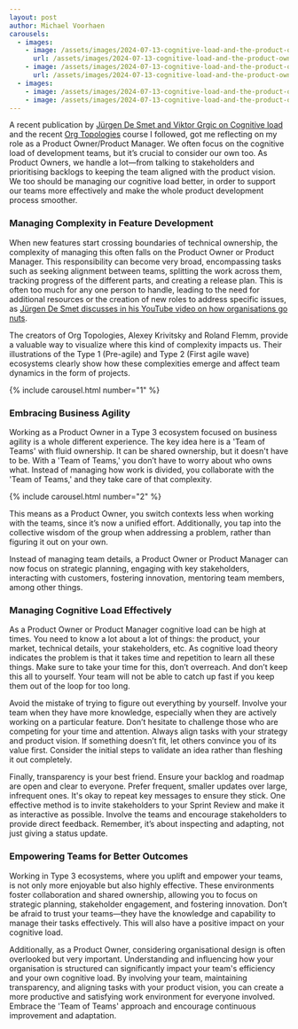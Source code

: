```yaml
---
layout: post
author: Michael Voorhaen
carousels:
  - images: 
    - image: /assets/images/2024-07-13-cognitive-load-and-the-product-owner/type1.png
      url: /assets/images/2024-07-13-cognitive-load-and-the-product-owner/type1.png
    - image: /assets/images/2024-07-13-cognitive-load-and-the-product-owner/type2.png
      url: /assets/images/2024-07-13-cognitive-load-and-the-product-owner/type1.png
  - images: 
    - image: /assets/images/2024-07-13-cognitive-load-and-the-product-owner/type3.png
    - image: /assets/images/2024-07-13-cognitive-load-and-the-product-owner/team-of-teams.jpg
---
```

A recent publication by [Jürgen De Smet and Viktor Grgic on Cognitive load][1] and the recent [Org Topologies][2] course I followed, got me reflecting on my role as a Product Owner/Product Manager. We often focus on the cognitive load of development teams, but it’s crucial to consider our own too. As Product Owners, we handle a lot—from talking to stakeholders and prioritising backlogs to keeping the team aligned with the product vision. We too should be managing our cognitive load better, in order to support our teams more effectively and make the whole product development process smoother.

### Managing Complexity in Feature Development

When new features start crossing boundaries of technical ownership, the complexity of managing this often falls on the Product Owner or Product Manager. This responsibility can become very broad, encompassing tasks such as seeking alignment between teams, splitting the work across them, tracking progress of the different parts, and creating a release plan. This is often too much for any one person to handle, leading to the need for additional resources or the creation of new roles to address specific issues, as [Jürgen De Smet discusses in his YouTube video on how organisations go nuts][3].

The creators of Org Topologies, Alexey Krivitsky and Roland Flemm, provide a valuable way to visualize where this kind of complexity impacts us. Their illustrations of the Type 1 (Pre-agile) and Type 2 (First agile wave) ecosystems clearly show how these complexities emerge and affect team dynamics in the form of projects.

{% include carousel.html number="1" %}

### Embracing Business Agility

Working as a Product Owner in a Type 3 ecosystem focused on business agility is a whole different experience. The key idea here is a 'Team of Teams' with fluid ownership. It can be shared ownership, but it doesn't have to be. With a 'Team of Teams,' you don’t have to worry about who owns what. Instead of managing how work is divided, you collaborate with the 'Team of Teams,' and they take care of that complexity.

{% include carousel.html number="2" %}

This means as a Product Owner, you switch contexts less when working with the teams, since it’s now a unified effort. Additionally, you tap into the collective wisdom of the group when addressing a problem, rather than figuring it out on your own.

Instead of managing team details, a Product Owner or Product Manager can now focus on strategic planning, engaging with key stakeholders, interacting with customers, fostering innovation, mentoring team members, among other things.

### Managing Cognitive Load Effectively

As a Product Owner or Product Manager cognitive load can be high at times.  You need to know a lot about a lot of things: the product, your market, technical details, your stakeholders, etc. As cognitive load theory indicates the problem is that it takes time and repetition to learn all these things. Make sure to take your time for this, don’t overreach. And don’t keep this all to yourself. Your team will not be able to catch up fast if you keep them out of the loop for too long. 

Avoid the mistake of trying to figure out everything by yourself. Involve your team when they have more knowledge, especially when they are actively working on a particular feature. Don’t hesitate to challenge those who are competing for your time and attention. Always align tasks with your strategy and product vision. If something doesn’t fit, let others convince you of its value first. Consider the initial steps to validate an idea rather than fleshing it out completely.

Finally, transparency is your best friend. Ensure your backlog and roadmap are open and clear to everyone. Prefer frequent, smaller updates over large, infrequent ones. It's okay to repeat key messages to ensure they stick. One effective method is to invite stakeholders to your Sprint Review and make it as interactive as possible. Involve the teams and encourage stakeholders to provide direct feedback. Remember, it’s about inspecting and adapting, not just giving a status update.

### Empowering Teams for Better Outcomes

Working in Type 3 ecosystems, where you uplift and empower your teams, is not only more enjoyable but also highly effective. These environments foster collaboration and shared ownership, allowing you to focus on strategic planning, stakeholder engagement, and fostering innovation. Don’t be afraid to trust your teams—they have the knowledge and capability to manage their tasks effectively. This will also have a positive impact on your cognitive load.

Additionally, as a Product Owner, considering organisational design is often overlooked but very important. Understanding and influencing how your organisation is structured can significantly impact your team's efficiency and your own cognitive load. By involving your team, maintaining transparency, and aligning tasks with your product vision, you can create a more productive and satisfying work environment for everyone involved. Embrace the 'Team of Teams' approach and encourage continuous improvement and adaptation.

[1]: https://learnhow.simplification.works/p/cognitive-load
[2]: https://orgtopologies.com/
[3]: https://www.youtube.com/watch?v=aOcUV3_K3G4
